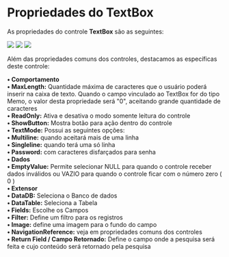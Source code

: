# Propriedades do TextBox

As propriedades do controle **TextBox** são as seguintes:

![](http://www.gvinci.com.br/manual/textbox_1.zoom80.png)   ![](http://www.gvinci.com.br/manual/textbox_2.zoom80.png)   ![](http://www.gvinci.com.br/manual/textbox_3.zoom80.png)

Além das propriedades comuns dos controles,  destacamos as específicas deste controle:

**• Comportamento**  
           **• MaxLength:** Quantidade máxima de caracteres que o usuário poderá inserir na caixa de texto. Quando o campo vinculado ao TextBox for do tipo Memo, o valor desta propriedade será              "0", aceitando grande quantidade de caracteres  
           **• ReadOnly:** Ativa e desativa o modo somente leitura do controle  
           **• ShowButton:** Mostra botão para ação dentro do controle  
           **• TextMode:** Possui as seguintes opções:  
           **• Multiline:** quando aceitará mais de uma linha  
           **• Singleline:** quando terá uma só linha  
           **• Password:** com caracteres disfarçados para senha  
**• Dados**  
           **• EmptyValue:** Permite selecionar NULL para quando o controle receber dados inválidos ou VAZIO para quando o controle ficar com o número zero \( 0 \)  
**• Extensor**  
           **• DataDB:** Seleciona o Banco de dados  
           **• DataTable:** Seleciona a Tabela  
           **• Fields:** Escolhe os Campos  
           **• Filter:** Define um filtro para os registros  
           **• Image:** define uma imagem para o fundo do campo  
           **• NavigationReference:** veja em propriedades comuns dos controles  
           **• Return Field / Campo Retornado:** Define o campo onde a pesquisa será feita e cujo conteúdo será retornado pela pesquisa

